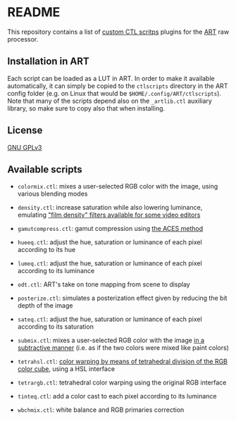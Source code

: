 # README

This repository contains a list of [custom CTL scritps](https://bitbucket.org/agriggio/art/wiki/Luts#ctl-scripts) plugins for the [ART](https://bitbucket.org/agriggio/art) raw processor.

## Installation in ART

Each script can be loaded as a LUT in ART. In order to make it available automatically, it can simply be copied to the `ctlscripts` directory in the ART config folder (e.g. on Linux that would be `$HOME/.config/ART/ctlscripts`).
Note that many of the scripts depend also on the `_artlib.ctl` auxiliary library, so make sure to copy also that when installing.

## License

[GNU GPLv3](https://www.gnu.org/licenses/gpl-3.0.html)

## Available scripts

- `colormix.ctl`: mixes a user-selected RGB color with the image, using
  various blending modes

- `density.ctl`: increase saturation while also lowering luminance, emulating
  ["film density" filters available for some video editors](https://filmmakingelements.com/davinci-resolve-color-density-dctl/)

- `gamutcompress.ctl`: gamut compression using [the ACES method](https://github.com/jedypod/gamut-compress)

- `hueeq.ctl`: adjust the hue, saturation or luminance of each pixel
  according to its hue

- `lumeq.ctl`: adjust the hue, saturation or luminance of each pixel
  according to its luminance

- `odt.ctl`: ART's take on tone mapping from scene to display

- `posterize.ctl`: simulates a posterization effect given by reducing the bit
  depth of the image

- `sateq.ctl`: adjust the hue, saturation or luminance of each pixel
  according to its saturation

- `submix.ctl`: mixes a user-selected RGB color with the image
  [in a subtractive manner](http://scottburns.us/subtractive-color-mixture/)
  (i.e. as if the two colors were mixed like paint colors)

- `tetrahsl.ctl`:
  [color warping by means of tetrahedral division of the RGB color cube](https://drive.google.com/file/d/1h5BE2qGgxyKpEMC3hM1brolZkv28vagz/view?usp=sharing),
  using a HSL interface

- `tetrargb.ctl`: tetrahedral color warping using the original RGB interface

- `tinteq.ctl`: add a color cast to each pixel according to its luminance

- `wbchmix.ctl`: white balance and RGB primaries correction
